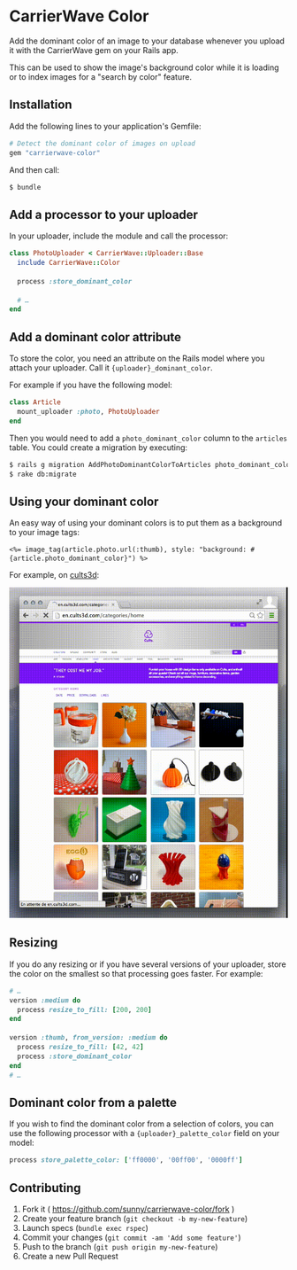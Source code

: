 CarrierWave Color
=================

Add the dominant color of an image to your database whenever you upload it
with the CarrierWave gem on your Rails app.

This can be used to show the image's background color while it is loading
or to index images for a "search by color" feature.

Installation
------------

Add the following lines to your application's Gemfile:

```ruby
# Detect the dominant color of images on upload
gem "carrierwave-color"
```

And then call:

```sh
$ bundle
```

Add a processor to your uploader
--------------------------------

In your uploader, include the module and call the processor:

```ruby
class PhotoUploader < CarrierWave::Uploader::Base
  include CarrierWave::Color

  process :store_dominant_color

  # …
end
```

Add a dominant color attribute
------------------------------

To store the color, you need an attribute on the Rails model where you attach
your uploader. Call it `{uploader}_dominant_color`.

For example if you have the following model:

```ruby
class Article
  mount_uploader :photo, PhotoUploader
end
```

Then you would need to add a `photo_dominant_color` column to the `articles`
table. You could create a migration by executing:

```sh
$ rails g migration AddPhotoDominantColorToArticles photo_dominant_color
$ rake db:migrate
```

Using your dominant color
-------------------------

An easy way of using your dominant colors is to put them as a background to your
image tags:

```erb
<%= image_tag(article.photo.url(:thumb), style: "background: #{article.photo_dominant_color}") %>
```

For example, on [cults3d](http://cults3d.com):

![Cults 3D Animated Screenshot with dominant colors during image load](doc/example-cults3d.gif)

Resizing
--------

If you do any resizing or if you have several versions of your uploader,
store the color on the smallest so that processing goes faster. For example:

```ruby
# …
version :medium do
  process resize_to_fill: [200, 200]
end

version :thumb, from_version: :medium do
  process resize_to_fill: [42, 42]
  process :store_dominant_color
end
# …
```

Dominant color from a palette
-----------------------------

If you wish to find the dominant color from a selection of colors, you can use
the following processor with a `{uploader}_palette_color` field on your model:

```rb
process store_palette_color: ['ff0000', '00ff00', '0000ff']
```


Contributing
------------

1. Fork it ( https://github.com/sunny/carrierwave-color/fork )
2. Create your feature branch (`git checkout -b my-new-feature`)
4. Launch specs (`bundle exec rspec`)
4. Commit your changes (`git commit -am 'Add some feature'`)
5. Push to the branch (`git push origin my-new-feature`)
6. Create a new Pull Request
